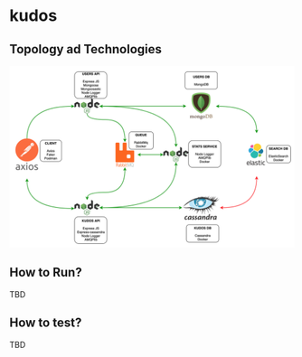 # kudos
## Topology ad Technologies

![alt text](https://raw.githubusercontent.com/leo-fcx/kudos/master/images/diagram.png)


## How to Run?
TBD
## How to test?
TBD

